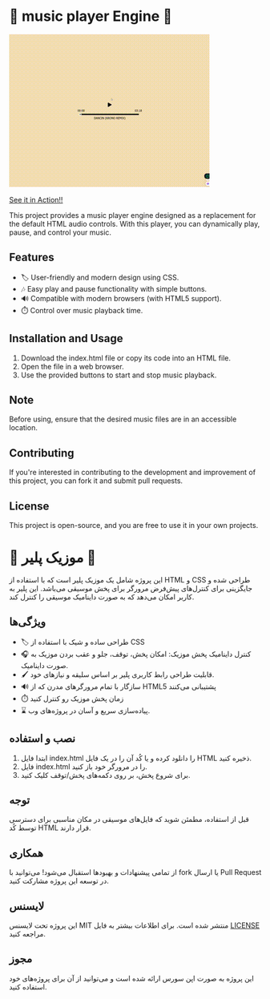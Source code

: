 # 🎵 music player Engine 🎵

![Demo Gif](./screen-shot/music-player.gif)

[See it in Action!!](https://daniyalalborz.github.io/music-player/)

This project provides a music player engine designed as a replacement for the default HTML audio controls.  With this player, you can dynamically play, pause, and control your music.

## Features

- 🏷️ User-friendly and modern design using CSS.
- 🎶 Easy play and pause functionality with simple buttons.
- 🔊 Compatible with modern browsers (with HTML5 support).
- ⏱️ Control over music playback time.

## Installation and Usage

1. Download the index.html file or copy its code into an HTML file.
2. Open the file in a web browser.
3. Use the provided buttons to start and stop music playback.

## Note

Before using, ensure that the desired music files are in an accessible location.

## Contributing

If you're interested in contributing to the development and improvement of this project, you can fork it and submit pull requests.

## License

This project is open-source, and you are free to use it in your own projects.
 
# 🎵 موزیک پلیر 🎵

این پروژه شامل یک موزیک پلیر است که با استفاده از HTML و CSS طراحی شده و جایگزینی برای کنترل‌های پیش‌فرض مرورگر برای پخش موسیقی می‌باشد. این پلیر به کاربر امکان می‌دهد که به صورت داینامیک موسیقی را کنترل کند.

## ویژگی‌ها

- 🏷️ طراحی ساده و شیک با استفاده از CSS
- 🎧 کنترل داینامیک پخش موزیک: امکان پخش، توقف، جلو و عقب بردن موزیک به صورت داینامیک.
- 🖌️ قابلیت طراحی رابط کاربری پلیر بر اساس سلیقه و نیازهای خود.
- 🔊 سازگار با تمام مرورگرهای مدرن که از HTML5 پشتیبانی می‌کنند
- ⏱️ زمان پخش موزیک رو کنترل کنید
- ⌛ پیاده‌سازی سریع و آسان در پروژه‌های وب.

## نصب و استفاده

1. ابتدا فایل index.html را دانلود کرده و یا کُد آن را در یک فایل HTML ذخیره کنید.
2. فایل index.html را در مرورگر خود باز کنید.
3. برای شروع پخش، بر روی دکمه‌های پخش/توقف کلیک کنید.

## توجه

قبل از استفاده، مطمئن شوید که فایل‌های موسیقی در مکان مناسبی برای دسترسی توسط کُد HTML قرار دارند.

## همکاری

از تمامی پیشنهادات و بهبودها استقبال می‌شود! می‌توانید با fork یا ارسال Pull Request در توسعه این پروژه مشارکت کنید.

## لایسنس

این پروژه تحت لایسنس MIT منتشر شده است. برای اطلاعات بیشتر به فایل [LICENSE](LICENSE) مراجعه کنید.
## مجوز

این پروژه به صورت اپن سورس ارائه شده است و می‌توانید از آن برای پروژه‌های خود استفاده کنید.
